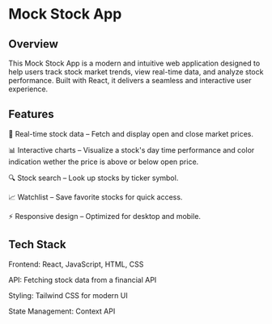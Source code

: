 # Mock Stock App

## Overview

This Mock Stock App is a modern and intuitive web application designed to help users track stock market trends, view real-time data, and analyze stock performance. Built with React, it delivers a seamless and interactive user experience.

## Features

🔹 Real-time stock data – Fetch and display open and close market prices.

📊 Interactive charts – Visualize a stock's day time performance and color indication wether the price is above or below open price.

🔍 Stock search – Look up stocks by ticker symbol.

📈 Watchlist – Save favorite stocks for quick access.

⚡ Responsive design – Optimized for desktop and mobile.

## Tech Stack

Frontend: React, JavaScript, HTML, CSS

API: Fetching stock data from a financial API

Styling: Tailwind CSS for modern UI

State Management: Context API
